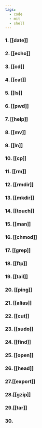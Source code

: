 ```yaml
---
tags:
  - code
  - mit
  - shell
---
```

### 1. [[date]]
### 2. [[echo]]
### 3. [[cd]]
### 4. [[cat]]
### 5. [[ls]]
### 6. [[pwd]]
### 7. [[help]]
### 8. [[mv]]
### 9. [[ln]]
### 10. [[cp]]
### 11. [[rm]]
### 12. [[rmdir]]
### 13. [[mkdir]]
### 14. [[touch]]
### 15. [[man]]
### 16. [[chmod]]
### 17. [[grep]]
### 18. [[ftp]]
### 19. [[tail]]
### 20. [[ping]]
### 21. [[alias]]
### 22. [[cut]]
### 23. [[sudo]]
### 24. [[find]]
### 25. [[open]]
### 26. [[head]]
### 27.[[export]]
### 28.[[gzip]]
### 29.[[tar]]
### 30.